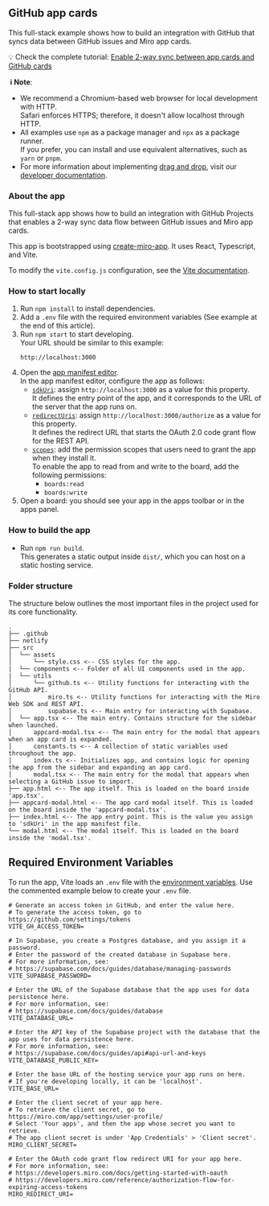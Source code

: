 ## GitHub app cards

This full-stack example shows how to build an integration with GitHub that syncs data between GitHub issues and Miro app cards.

💡 Check the complete tutorial: [Enable 2-way sync between app cards and GitHub cards](https://developers.miro.com/docs/enable-2-way-sync-between-app-cards-and-github-cards)

**&nbsp;ℹ&nbsp;Note**:

- We recommend a Chromium-based web browser for local development with HTTP. \
  Safari enforces HTTPS; therefore, it doesn't allow localhost through HTTP.
- All examples use `npm` as a package manager and `npx` as a package runner. \
  If you prefer, you can install and use equivalent alternatives, such as `yarn` or `pnpm`.
- For more information about implementing [drag and drop](https://developers.miro.com/docs/add-drag-and-drop-to-your-app), visit our [developer documentation](https://developers.miro.com).

### About the app

This full-stack app shows how to build an integration with GitHub Projects that enables a 2-way sync data flow between GitHub issues and Miro app cards.

This app is bootstrapped using [create-miro-app](https://www.npmjs.com/package/create-miro-app). It uses React, Typescript, and Vite.


To modify the `vite.config.js` configuration, see the [Vite documentation](https://vitejs.dev/guide/).

### How to start locally

1. Run `npm install` to install dependencies.
2. Add a `.env` file with the required environment variables (See example at the end of this article).
3. Run `npm start` to start developing. \
   Your URL should be similar to this example:
   ```
   http://localhost:3000
   ```
4. Open the [app manifest editor](https://developers.miro.com/docs/manually-create-an-app#step-2-configure-your-app-in-miro).\
   In the app manifest editor, configure the app as follows:
   - [`sdkUri`](https://developers.miro.com/docs/app-manifest#sdkuri): assign `http://localhost:3000` as a value for this property. \
     It defines the entry point of the app, and it corresponds to the URL of the server that the app runs on.
   - [`redirectUris`](https://developers.miro.com/docs/app-manifest#redirecturis): assign `http://localhost:3000/authorize` as a value for this property. \
     It defines the redirect URL that starts the OAuth 2.0 code grant flow for the REST API.
   - [`scopes`](https://developers.miro.com/docs/app-manifest#scopes): add the permission scopes that users need to grant the app when they install it. \
     To enable the app to read from and write to the board, add the following permissions:
     - `boards:read`
     - `boards:write`
5. Open a board: you should see your app in the apps toolbar or in the apps panel.

### How to build the app

- Run `npm run build`. \
  This generates a static output inside `dist/`, which you can host on a static hosting service.

### Folder structure

The structure below outlines the most important files in the project used for its core functionality.

```
.
├── .github
├── netlify
├── src
│  └── assets
│      └── style.css <-- CSS styles for the app.
|  └── components <-- Folder of all UI components used in the app.
|  └── utils
│      └── github.ts <-- Utility functions for interacting with the GitHub API.
│          miro.ts <-- Utility functions for interacting with the Miro Web SDK and REST API.
│          supabase.ts <-- Main entry for interacting with Supabase.
│  └── app.tsx <-- The main entry. Contains structure for the sidebar when launched.
│      appcard-modal.tsx <-- The main entry for the modal that appears when an app card is expanded.
│      constants.ts <-- A collection of static variables used throughout the app.
│      index.ts <-- Initializes app, and contains logic for opening the app from the sidebar and expanding an app card.
│      modal.tsx <-- The main entry for the modal that appears when selecting a GitHub issue to import.
├── app.html <-- The app itself. This is loaded on the board inside 'app.tsx'.
├── appcard-modal.html <-- The app card modal itself. This is loaded on the board inside the 'appcard-modal.tsx'.
├── index.html <-- The app entry point. This is the value you assign to 'sdkUri' in the app manifest file.
└── modal.html <-- The modal itself. This is loaded on the board inside the 'modal.tsx'.
```

## Required Environment Variables

To run the app, Vite loads an `.env` file with the [environment variables](https://vitejs.dev/guide/env-and-mode.html#env-files).
Use the commented example below to create your `.env` file.

```.env
# Generate an access token in GitHub, and enter the value here.
# To generate the access token, go to https://github.com/settings/tokens
VITE_GH_ACCESS_TOKEN=

# In Supabase, you create a Postgres database, and you assign it a password.
# Enter the password of the created database in Supabase here.
# For more information, see:
# https://supabase.com/docs/guides/database/managing-passwords
VITE_SUPABASE_PASSWORD=

# Enter the URL of the Supabase database that the app uses for data persistence here.
# For more information, see:
# https://supabase.com/docs/guides/database
VITE_DATABASE_URL=

# Enter the API key of the Supabase project with the database that the app uses for data persistence here.
# For more information, see:
# https://supabase.com/docs/guides/api#api-url-and-keys
VITE_DATABASE_PUBLIC_KEY=

# Enter the base URL of the hosting service your app runs on here.
# If you're developing locally, it can be 'localhost'.
VITE_BASE_URL=

# Enter the client secret of your app here.
# To retrieve the client secret, go to https://miro.com/app/settings/user-profile/
# Select 'Your apps', and then the app whose secret you want to retrieve.
# The app client secret is under 'App Credentials' > 'Client secret'.
MIRO_CLIENT_SECRET=

# Enter the OAuth code grant flow redirect URI for your app here.
# For more information, see:
# https://developers.miro.com/docs/getting-started-with-oauth
# https://developers.miro.com/reference/authorization-flow-for-expiring-access-tokens
MIRO_REDIRECT_URI=
```
